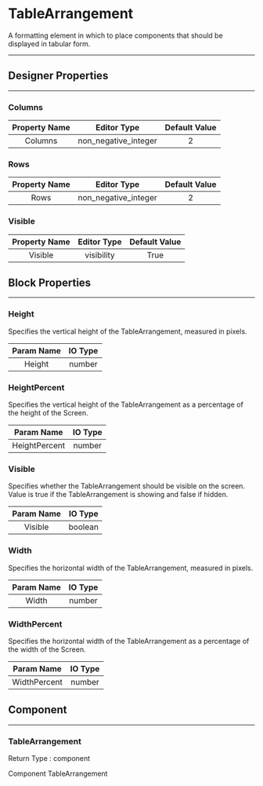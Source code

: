 # TableArrangement

A formatting element in which to place components that should be displayed in tabular form.

---

## Designer Properties

---

### Columns

| Property Name |      Editor Type     | Default Value |
| :-----------: | :------------------: | :-----------: |
|    Columns    | non_negative_integer |       2       |

### Rows

| Property Name |      Editor Type     | Default Value |
| :-----------: | :------------------: | :-----------: |
|      Rows     | non_negative_integer |       2       |

### Visible

| Property Name | Editor Type | Default Value |
| :-----------: | :---------: | :-----------: |
|    Visible    |  visibility |      True     |

## Block Properties

---

### Height

<div block-type = "component_set_get" component-selector = "TableArrangement" property-selector = "Height" property-type = "get" id = "get-tablearrangement-height"></div>

<div block-type = "component_set_get" component-selector = "TableArrangement" property-selector = "Height" property-type = "set" id = "set-tablearrangement-height"></div>

Specifies the vertical height of the TableArrangement, measured in pixels.

| Param Name | IO Type |
| :--------: | :-----: |
|   Height   |  number |

### HeightPercent

<div block-type = "component_set_get" component-selector = "TableArrangement" property-selector = "HeightPercent" property-type = "set" id = "set-tablearrangement-heightpercent"></div>

Specifies the vertical height of the TableArrangement as a percentage of the height of the Screen.

|   Param Name  | IO Type |
| :-----------: | :-----: |
| HeightPercent |  number |

### Visible

<div block-type = "component_set_get" component-selector = "TableArrangement" property-selector = "Visible" property-type = "get" id = "get-tablearrangement-visible"></div>

<div block-type = "component_set_get" component-selector = "TableArrangement" property-selector = "Visible" property-type = "set" id = "set-tablearrangement-visible"></div>

Specifies whether the TableArrangement should be visible on the screen. Value is true if the TableArrangement is showing and false if hidden.

| Param Name | IO Type |
| :--------: | :-----: |
|   Visible  | boolean |

### Width

<div block-type = "component_set_get" component-selector = "TableArrangement" property-selector = "Width" property-type = "get" id = "get-tablearrangement-width"></div>

<div block-type = "component_set_get" component-selector = "TableArrangement" property-selector = "Width" property-type = "set" id = "set-tablearrangement-width"></div>

Specifies the horizontal width of the TableArrangement, measured in pixels.

| Param Name | IO Type |
| :--------: | :-----: |
|    Width   |  number |

### WidthPercent

<div block-type = "component_set_get" component-selector = "TableArrangement" property-selector = "WidthPercent" property-type = "set" id = "set-tablearrangement-widthpercent"></div>

Specifies the horizontal width of the TableArrangement as a percentage of the width of the Screen.

|  Param Name  | IO Type |
| :----------: | :-----: |
| WidthPercent |  number |

## Component

---

### TableArrangement

<div block-type = "component_component_block" component-selector = "TableArrangement" id = "component-tablearrangement"></div>

Return Type : component

Component TableArrangement

